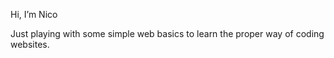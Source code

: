 Hi, I’m Nico

Just playing with some simple web basics to learn the proper way of coding websites.


<!---
Nico-69/Nico-69 is a ✨ special ✨ repository because its `README.md` (this file) appears on your GitHub profile.
You can click the Preview link to take a look at your changes.
--->
